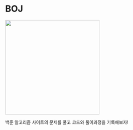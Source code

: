 # BOJ
[<img src="https://d2gd6pc034wcta.cloudfront.net/images/logo@2x.png" width="300">](https://www.acmicpc.net/)

백준 알고리즘 사이트의 문제를 풀고 코드와 풀이과정을 기록해보자!